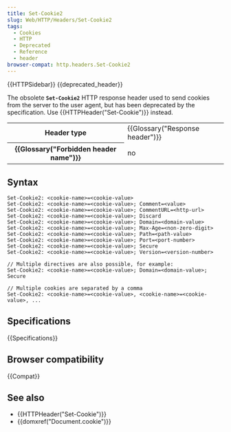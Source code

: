 ```yaml
---
title: Set-Cookie2
slug: Web/HTTP/Headers/Set-Cookie2
tags:
  - Cookies
  - HTTP
  - Deprecated
  - Reference
  - header
browser-compat: http.headers.Set-Cookie2
---
```

{{HTTPSidebar}} {{deprecated_header}}

The obsolete **`Set-Cookie2`** HTTP response header used to
send cookies from the server to the user agent, but has been deprecated by the
specification. Use {{HTTPHeader("Set-Cookie")}} instead.

<table class="properties">
  <tbody>
    <tr>
      <th scope="row">Header type</th>
      <td>{{Glossary("Response header")}}</td>
    </tr>
    <tr>
      <th scope="row">{{Glossary("Forbidden header name")}}</th>
      <td>no</td>
    </tr>
  </tbody>
</table>

## Syntax

```
Set-Cookie2: <cookie-name>=<cookie-value>
Set-Cookie2: <cookie-name>=<cookie-value>; Comment=<value>
Set-Cookie2: <cookie-name>=<cookie-value>; CommentURL=<http-url>
Set-Cookie2: <cookie-name>=<cookie-value>; Discard
Set-Cookie2: <cookie-name>=<cookie-value>; Domain=<domain-value>
Set-Cookie2: <cookie-name>=<cookie-value>; Max-Age=<non-zero-digit>
Set-Cookie2: <cookie-name>=<cookie-value>; Path=<path-value>
Set-Cookie2: <cookie-name>=<cookie-value>; Port=<port-number>
Set-Cookie2: <cookie-name>=<cookie-value>; Secure
Set-Cookie2: <cookie-name>=<cookie-value>; Version=<version-number>

// Multiple directives are also possible, for example:
Set-Cookie2: <cookie-name>=<cookie-value>; Domain=<domain-value>; Secure

// Multiple cookies are separated by a comma
Set-Cookie2: <cookie-name>=<cookie-value>, <cookie-name>=<cookie-value>, ...
```

## Specifications

{{Specifications}}

## Browser compatibility

{{Compat}}

## See also

- {{HTTPHeader("Set-Cookie")}}
- {{domxref("Document.cookie")}}
